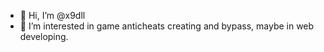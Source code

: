 - 👋 Hi, I’m @x9dll
- 👀 I’m interested in game anticheats creating and bypass, maybe in web developing.

<!---
✨ x9dll/x9dll ✨
--->
